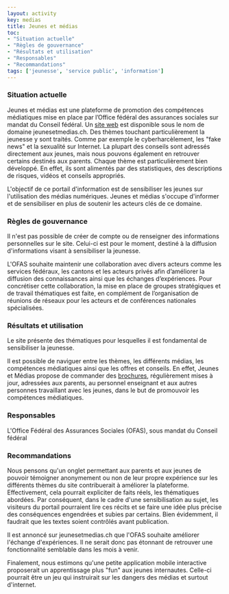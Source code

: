 ```yaml
---
layout: activity
key: medias
title: Jeunes et médias
toc:
- "Situation actuelle"
- "Règles de gouvernance"
- "Résultats et utilisation"
- "Responsables"
- "Recommandations"
tags: ['jeunesse', 'service public', 'information']
---
```


### Situation actuelle

Jeunes et médias est une plateforme de promotion des compétences médiatiques mise en place par l’Office fédéral des assurances sociales sur mandat du Conseil fédéral. 
Un [site web](https://www.jeunesetmedias.ch/fr.html) est disponible sous le nom de domaine jeunesetmedias.ch. Des thèmes touchant particulièrement la jeunesse y sont traités. Comme par exemple le cyberharcèlement, les "fake news" et la sexualité sur Internet.
La plupart des conseils sont adressés directement aux jeunes, mais nous pouvons également en retrouver certains destinés aux parents. Chaque thème est particulièrement bien développé. En effet, ils sont alimentés par des statistiques, des descriptions de risques, vidéos et conseils appropriés.

L'objectif de ce portail d'information est de sensibiliser les jeunes sur l'utilisation des médias numériques. Jeunes et médias s'occupe d'informer et de sensibiliser en plus de soutenir les acteurs clés de ce domaine.

### Règles de gouvernance

Il n'est pas possible de créer de compte ou de renseigner des informations personnelles sur le site. Celui-ci est pour le moment, destiné à la diffusion d'informations visant à sensibiliser la jeunesse.

L'OFAS souhaite maintenir une collaboration avec divers acteurs comme les services fédéraux, les cantons et les acteurs privés afin d’améliorer la diffusion des connaissances ainsi que les échanges d’expériences.
Pour concrétiser cette collaboration, la mise en place de groupes stratégiques et de travail thématiques est faite, en complément de l’organisation de réunions de réseaux pour les acteurs et de conférences nationales spécialisées.

### Résultats et utilisation

Le site présente des thématiques pour lesquelles il est fondamental de sensibiliser la jeunesse.

Il est possible de naviguer entre les thèmes, les différents médias, les compétences médiatiques ainsi que les offres et conseils. 
En effet, Jeunes et Médias propose de commander des [brochures](https://www.jeunesetmedias.ch/fr/offres-conseils/commande-de-publications.html), régulièrement mises à jour, adressées aux parents, au personnel enseignant et aux autres personnes travaillant avec les jeunes, dans le but de promouvoir les compétences médiatiques.

### Responsables

L'Office Fédéral des Assurances Sociales (OFAS), sous mandat du Conseil fédéral

### Recommandations

Nous pensons qu'un onglet permettant aux parents et aux jeunes de pouvoir témoigner anonymement ou non de leur propre expérience sur les différents thèmes du site contribuerait à améliorer la plateforme. 
Effectivement, cela pourrait expliciter de faits réels, les thématiques abordées. Par conséquent, dans le cadre d'une sensibilisation au sujet, les visiteurs du portail pourraient lire ces récits et se faire une idée plus précise des conséquences engendrées et subies par certains. 
Bien évidemment, il faudrait que les textes soient contrôlés avant publication.

Il est annoncé sur jeunesetmedias.ch que l'OFAS souhaite améliorer l'échange d'expériences. Il ne serait donc pas étonnant de retrouver une fonctionnalité semblable dans les mois à venir.

Finalement, nous estimons qu'une petite application mobile interactive proposerait un apprentissage plus "fun" aux jeunes internautes. Celle-ci pourrait être un jeu qui instruirait sur les dangers des médias et surtout d'internet.

